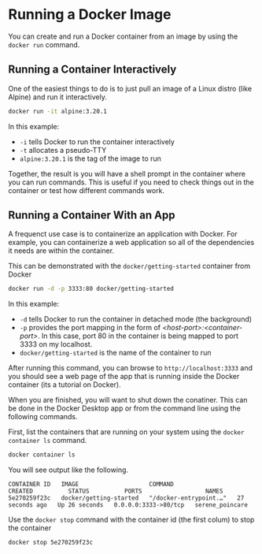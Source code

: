 # Running a Docker Image

You can create and run a Docker container from an image by using the `docker run` command.

## Running a Container Interactively

One of the easiest things to do is to just pull an image of a Linux distro (like Alpine) and run it interactively.  

```bash
docker run -it alpine:3.20.1
```

In this example:

- `-i` tells Docker to run the container interactively
- `-t` allocates a pseudo-TTY
- `alpine:3.20.1` is the tag of the image to run

Together, the result is you will have a shell prompt in the container where you can run commands.  This is useful if you need to check things out in the container or test how different commands work.

## Running a Container With an App

A frequenct use case is to containerize an application with Docker.  For example, you can containerize a web application so all of the dependencies it needs are within the container.

This can be demonstrated with the `docker/getting-started` container from Docker

```bash
docker run -d -p 3333:80 docker/getting-started
```

In this example:

- `-d` tells Docker to run the container in detached mode (the background)
- `-p` provides the port mapping in the form of *\<host-port\>:\<container-port\>*.  In this case, port 80 in the container is being mapped to port 3333 on my localhost.
- `docker/getting-started` is the name of the container to run

After running this command, you can browse to `http://localhost:3333` and you should see a web page of the app that is running inside the Docker container (its a tutorial on Docker).

When you are finished, you will want to shut down the conatiner.  This can be done in the Docker Desktop app or from the command line using the following commands.

First, list the containers that are running on your system using the `docker container ls` command.

```bash
docker container ls
```

You will see output like the following.

```text
CONTAINER ID   IMAGE                    COMMAND                  CREATED          STATUS          PORTS                  NAMES
5e270259f23c   docker/getting-started   "/docker-entrypoint.…"   27 seconds ago   Up 26 seconds   0.0.0.0:3333->80/tcp   serene_poincare
```

Use the `docker stop` command with the container id (the first colum) to stop the container

```bash
docker stop 5e270259f23c
```

